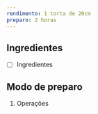 ```yaml
---
rendimento: 1 torta de 20cm
preparo: 2 horas
---
```

## Ingredientes

- [ ] Ingredientes

## Modo de preparo

1. Operações